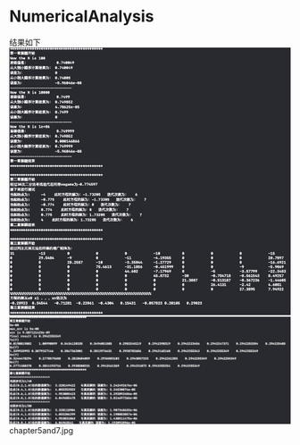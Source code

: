 # NumericalAnalysis
结果如下
![Image of result](./pic/1.jpg)
![Image of result](./pic/chapter5and7.jpg)
chapter5and7.jpg
